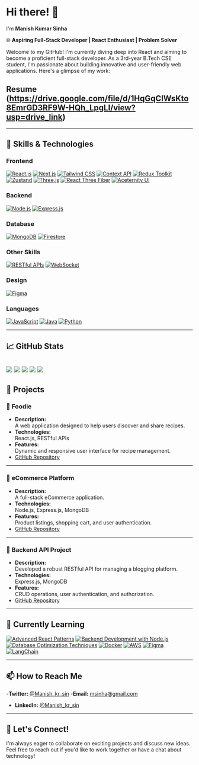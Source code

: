 # Hi there! 👋  
I'm **Manish Kumar Sinha**

🌐 **Aspiring Full-Stack Developer | React Enthusiast | Problem Solver**

Welcome to my GitHub! I'm currently diving deep into React and aiming to become a proficient full-stack developer. As a 3rd-year B.Tech CSE student, I'm passionate about building innovative and user-friendly web applications. Here's a glimpse of my work:
## **Resume** (https://drive.google.com/file/d/1HqGqClWsKto8EmrGD3RF9W-HQh_LpgLI/view?usp=drive_link)

---

## 🚀 Skills & Technologies  

### **Frontend**  
[![React.js](https://img.shields.io/badge/React.js-20232a?style=for-the-badge&logo=react&logoColor=61dafb)](https://github.com/facebook/react)
[![Next.js](https://img.shields.io/badge/Next.js-000000?style=for-the-badge&logo=next.js&logoColor=white)](https://github.com/vercel/next.js)
[![Tailwind CSS](https://img.shields.io/badge/Tailwind%20CSS-38b2ac?style=for-the-badge&logo=tailwindcss&logoColor=white)](https://github.com/tailwindlabs/tailwindcss)
[![Context API](https://img.shields.io/badge/Context%20API-61dafb?style=for-the-badge&logo=react&logoColor=white)](https://react.dev/learn/passing-data-deeply-with-context)
[![Redux Toolkit](https://img.shields.io/badge/Redux%20Toolkit-764abc?style=for-the-badge&logo=redux&logoColor=white)](https://github.com/reduxjs/redux-toolkit)
[![Zustand](https://img.shields.io/badge/Zustand-e0e3e4?style=for-the-badge&logo=elephant&logoColor=black)](https://github.com/pmndrs/zustand)
[![Three.js](https://img.shields.io/badge/Three.js-e0e3e4?style=for-the-badge&logo=three.js&logoColor=black)](https://threejs.org/)
[![React Three Fiber](https://img.shields.io/badge/React--Three--Fiber-e0e3e4?style=for-the-badge&logo=react&logoColor=black)](https://github.com/pmndrs/react-three-fiber)
[![Aceternity UI](https://img.shields.io/badge/Aceternity%20UI-20232a?style=for-the-badge&logo=github&logoColor=white)](https://github.com/aceternity-ui)

### **Backend**  
[![Node.js](https://img.shields.io/badge/Node.js-339933?style=for-the-badge&logo=nodedotjs&logoColor=white)](https://github.com/nodejs/node)
[![Express.js](https://img.shields.io/badge/Express.js-000000?style=for-the-badge&logo=express&logoColor=white)](https://github.com/expressjs/express) 

### **Database**  
[![MongoDB](https://img.shields.io/badge/MongoDB-47A248?style=for-the-badge&logo=mongodb&logoColor=white)](https://github.com/mongodb/mongo)
[![Firestore](https://img.shields.io/badge/Firestore-FFCA28?style=for-the-badge&logo=firebase&logoColor=white)](https://github.com/firebase/firebase-js-sdk)

### **Other Skills**  
[![RESTful APIs](https://img.shields.io/badge/RESTful%20APIs-005571?style=for-the-badge&logo=api&logoColor=white)](https://github.com/microsoft/api-guidelines)
[![WebSocket](https://img.shields.io/badge/WebSocket-000000?style=for-the-badge&logo=websocket&logoColor=white)](https://github.com/websockets/ws)

### **Design**  
[![Figma](https://img.shields.io/badge/Figma-F24E1E?style=for-the-badge&logo=figma&logoColor=white)](https://github.com/figma) 

### **Languages**  
[![JavaScript](https://img.shields.io/badge/JavaScript-F7DF1E?style=for-the-badge&logo=javascript&logoColor=black)](https://github.com/tc39)
[![Java](https://img.shields.io/badge/Java-007396?style=for-the-badge&logo=java&logoColor=white)](https://github.com/openjdk)
[![Python](https://img.shields.io/badge/Python-3776AB?style=for-the-badge&logo=python&logoColor=yellow)](https://github.com/python/cpython)

---

## 📈 GitHub Stats  

![](https://github-profile-summary-cards.vercel.app/api/cards/profile-details?username=msinha569&theme=github)
![](https://github-profile-summary-cards.vercel.app/api/cards/repos-per-language?username=msinha569&theme=github)
![](https://github-profile-summary-cards.vercel.app/api/cards/most-commit-language?username=msinha569&theme=github)
![](https://github-profile-summary-cards.vercel.app/api/cards/stats?username=msinha569&theme=github)
![](https://github-profile-summary-cards.vercel.app/api/cards/productive-time?username=msinha569&theme=github)
---

## 💼 Projects  

### 🍔 **Foodie**  
- **Description:**  
  A web application designed to help users discover and share recipes.  
- **Technologies:**  
  React.js, RESTful APIs  
- **Features:**  
  Dynamic and responsive user interface for recipe management.  
- [GitHub Repository](https://github.com/msinha569/foodie)  

---

### 🛒 **eCommerce Platform**  
- **Description:**  
  A full-stack eCommerce application.  
- **Technologies:**  
  Node.js, Express.js, MongoDB  
- **Features:**  
  Product listings, shopping cart, and user authentication.  
- [GitHub Repository](https://github.com/msinha569/eCommerce)  

---

### 🔧 **Backend API Project**  
- **Description:**  
  Developed a robust RESTful API for managing a blogging platform.  
- **Technologies:**  
  Express.js, MongoDB  
- **Features:**  
  CRUD operations, user authentication, and authorization.  
- [GitHub Repository](https://github.com/msinha569/backend-api-project)  

---

## 🌱 Currently Learning  
[![Advanced React Patterns](https://img.shields.io/badge/Advanced%20React%20Patterns-20232a?style=for-the-badge&logo=react&logoColor=61dafb)](https://github.com/reactjs/reactjs.org/issues)
[![Backend Development with Node.js](https://img.shields.io/badge/Node.js%20Backend-339933?style=for-the-badge&logo=nodedotjs&logoColor=white)](https://github.com/nodejs/node)
[![Database Optimization Techniques](https://img.shields.io/badge/Database%20Optimization-4db33d?style=for-the-badge&logo=mysql&logoColor=white)](https://github.com/topics/database-optimization)
[![Docker](https://img.shields.io/badge/Docker-2496ED?style=for-the-badge&logo=docker&logoColor=white)](https://github.com/docker/docker-ce)
[![AWS](https://img.shields.io/badge/AWS-232F3E?style=for-the-badge&logo=amazonaws&logoColor=white)](https://github.com/aws)
[![Figma](https://img.shields.io/badge/Figma-F24E1E?style=for-the-badge&logo=figma&logoColor=white)](https://github.com/figma)
[![LangChain](https://img.shields.io/badge/LangChain-9B59B6?style=for-the-badge&logo=langchain&logoColor=white)](https://github.com/hwchase17/langchain)

---

## 📫 How to Reach Me  

-**Twitter:** <a href="https://twitter.com/Manish_kr_sin" target="_blank">@Manish_kr_sin</a>
-**Email:** <a href="mailto:msinha569@gmail.com" target="_blank">msinha@gmail.com</a>
- **LinkedIn:**  <a href="https://www.linkedin.com/in/msinha569/" target="_blank">@Manish_kr_sin</a>

---

## 🤝 Let's Connect!  

I'm always eager to collaborate on exciting projects and discuss new ideas. Feel free to reach out if you'd like to work together or have a chat about technology!  
